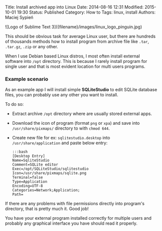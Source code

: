 Title:      Install archived app into Linux
Date:       2014-08-16 12:31
Modified:   2015-10-01 19:30
Status:     Published
Category:   How to
Tags:       linux, install
Authors:    Maciej Sypień


<div class="intro-article-image-sm" markdown="1">
  ![Logo of Sublime Text 3]({filename}/images/linux_logo_pinguin.jpg)
</div>

This should be obvious task for average Linux user, but there are hundreds of
thousands methods how to install program from archive file like `.tar`,
`.tar.gz`, `.zip` or any other.

When I use Debian based Linux distros, I most often install external software
into `/opt` directory. This is because I rarely install program for single user
and that is most evident location for multi users programs.

### Example scenario
As an example app I will install simple **SQLiteStudio** to edit SQLite
database files, you can probably use any other you want to install.

To do so:

*   Extract archive `/opt` directory where are usually stored external apps.
*   Download the icon of program (format `png` or `xpa`) and save into
    `/usr/share/pixmaps/` directory to with `chmod 644`.
*   Create new file for ex: `sqlitestudio.desktop` into `/usr/share/application`
    and paste below entry:


        :::bash
        [Desktop Entry]
        Name=SqliteStudio
        Comment=SQLite editor
        Exec=/opt/SQLiteStudio/sqlitestudio
        Icon=/usr/share/pixmaps/sqlite.png
        Terminal=false
        Type=Application
        Encoding=UTF-8
        Categories=Network;Application;
        Path=

If there are any problems with file permissions directly into
program's directory, that is pretty much it. Good job!

You have your external program installed correctly for multiple users and
probably any graphical interface you have should read it properly.

